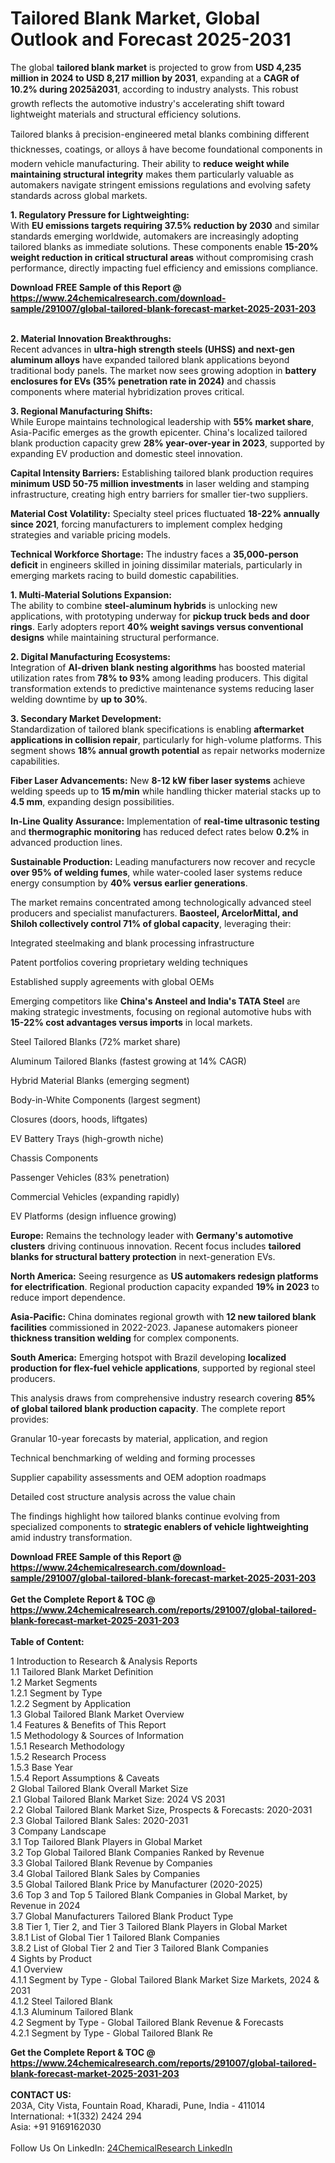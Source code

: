 <h1>Tailored Blank Market, Global Outlook and Forecast 2025-2031</h1><p>The global <strong>tailored blank market</strong> is projected to grow from <strong>USD 4,235 million in 2024 to USD 8,217 million by 2031</strong>, expanding at a <strong>CAGR of 10.2% during 2025â2031</strong>, according to industry analysts. This robust growth reflects the automotive industry's accelerating shift toward lightweight materials and structural efficiency solutions.</p><p>Tailored blanks â precision-engineered metal blanks combining different thicknesses, coatings, or alloys â have become foundational components in modern vehicle manufacturing. Their ability to <strong>reduce weight while maintaining structural integrity</strong> makes them particularly valuable as automakers navigate stringent emissions regulations and evolving safety standards across global markets.</p><p><strong>1. Regulatory Pressure for Lightweighting:</strong><br>
With <strong>EU emissions targets requiring 37.5% reduction by 2030</strong> and similar standards emerging worldwide, automakers are increasingly adopting tailored blanks as immediate solutions. These components enable <strong>15-20% weight reduction in critical structural areas</strong> without compromising crash performance, directly impacting fuel efficiency and emissions compliance.</p><div><b>Download FREE Sample of this Report @ 
            <a href="https://www.24chemicalresearch.com/download-sample/291007/global-tailored-blank-forecast-market-2025-2031-203">
            https://www.24chemicalresearch.com/download-sample/291007/global-tailored-blank-forecast-market-2025-2031-203</a></b></div><br><p><strong>2. Material Innovation Breakthroughs:</strong><br>
Recent advances in <strong>ultra-high strength steels (UHSS) and next-gen aluminum alloys</strong> have expanded tailored blank applications beyond traditional body panels. The market now sees growing adoption in <strong>battery enclosures for EVs (35% penetration rate in 2024)</strong> and chassis components where material hybridization proves critical.</p><p><strong>3. Regional Manufacturing Shifts:</strong><br>
While Europe maintains technological leadership with <strong>55% market share</strong>, Asia-Pacific emerges as the growth epicenter. China's localized tailored blank production capacity grew <strong>28% year-over-year in 2023</strong>, supported by expanding EV production and domestic steel innovation.</p><p><strong>Capital Intensity Barriers:</strong> Establishing tailored blank production requires <strong>minimum USD 50-75 million investments</strong> in laser welding and stamping infrastructure, creating high entry barriers for smaller tier-two suppliers.</p><p><strong>Material Cost Volatility:</strong> Specialty steel prices fluctuated <strong>18-22% annually since 2021</strong>, forcing manufacturers to implement complex hedging strategies and variable pricing models.</p><p><strong>Technical Workforce Shortage:</strong> The industry faces a <strong>35,000-person deficit</strong> in engineers skilled in joining dissimilar materials, particularly in emerging markets racing to build domestic capabilities.</p><p><strong>1. Multi-Material Solutions Expansion:</strong><br>
The ability to combine <strong>steel-aluminum hybrids</strong> is unlocking new applications, with prototyping underway for <strong>pickup truck beds and door rings</strong>. Early adopters report <strong>40% weight savings versus conventional designs</strong> while maintaining structural performance.</p><p><strong>2. Digital Manufacturing Ecosystems:</strong><br>
Integration of <strong>AI-driven blank nesting algorithms</strong> has boosted material utilization rates from <strong>78% to 93%</strong> among leading producers. This digital transformation extends to predictive maintenance systems reducing laser welding downtime by <strong>up to 30%</strong>.</p><p><strong>3. Secondary Market Development:</strong><br>
Standardization of tailored blank specifications is enabling <strong>aftermarket applications in collision repair</strong>, particularly for high-volume platforms. This segment shows <strong>18% annual growth potential</strong> as repair networks modernize capabilities.</p><p><strong>Fiber Laser Advancements:</strong> New <strong>8-12 kW fiber laser systems</strong> achieve welding speeds up to <strong>15 m/min</strong> while handling thicker material stacks up to <strong>4.5 mm</strong>, expanding design possibilities.</p><p><strong>In-Line Quality Assurance:</strong> Implementation of <strong>real-time ultrasonic testing</strong> and <strong>thermographic monitoring</strong> has reduced defect rates below <strong>0.2%</strong> in advanced production lines.</p><p><strong>Sustainable Production:</strong> Leading manufacturers now recover and recycle <strong>over 95% of welding fumes</strong>, while water-cooled laser systems reduce energy consumption by <strong>40% versus earlier generations</strong>.</p><p>The market remains concentrated among technologically advanced steel producers and specialist manufacturers. <strong>Baosteel, ArcelorMittal, and Shiloh collectively control 71% of global capacity</strong>, leveraging their:</p><p>Integrated steelmaking and blank processing infrastructure</p><p>Patent portfolios covering proprietary welding techniques</p><p>Established supply agreements with global OEMs</p><p>Emerging competitors like <strong>China's Ansteel and India's TATA Steel</strong> are making strategic investments, focusing on regional automotive hubs with <strong>15-22% cost advantages versus imports</strong> in local markets.</p><p>Steel Tailored Blanks (72% market share)</p><p>Aluminum Tailored Blanks (fastest growing at 14% CAGR)</p><p>Hybrid Material Blanks (emerging segment)</p><p>Body-in-White Components (largest segment)</p><p>Closures (doors, hoods, liftgates)</p><p>EV Battery Trays (high-growth niche)</p><p>Chassis Components</p><p>Passenger Vehicles (83% penetration)</p><p>Commercial Vehicles (expanding rapidly)</p><p>EV Platforms (design influence growing)</p><p><strong>Europe:</strong> Remains the technology leader with <strong>Germany's automotive clusters</strong> driving continuous innovation. Recent focus includes <strong>tailored blanks for structural battery protection</strong> in next-generation EVs.</p><p><strong>North America:</strong> Seeing resurgence as <strong>US automakers redesign platforms for electrification</strong>. Regional production capacity expanded <strong>19% in 2023</strong> to reduce import dependence.</p><p><strong>Asia-Pacific:</strong> China dominates regional growth with <strong>12 new tailored blank facilities</strong> commissioned in 2022-2023. Japanese automakers pioneer <strong>thickness transition welding</strong> for complex components.</p><p><strong>South America:</strong> Emerging hotspot with Brazil developing <strong>localized production for flex-fuel vehicle applications</strong>, supported by regional steel producers.</p><p>This analysis draws from comprehensive industry research covering <strong>85% of global tailored blank production capacity</strong>. The complete report provides:</p><p>Granular 10-year forecasts by material, application, and region</p><p>Technical benchmarking of welding and forming processes</p><p>Supplier capability assessments and OEM adoption roadmaps</p><p>Detailed cost structure analysis across the value chain</p><p>The findings highlight how tailored blanks continue evolving from specialized components to <strong>strategic enablers of vehicle lightweighting</strong> amid industry transformation.</p><div><b>Download FREE Sample of this Report @ 
            <a href="https://www.24chemicalresearch.com/download-sample/291007/global-tailored-blank-forecast-market-2025-2031-203">
            https://www.24chemicalresearch.com/download-sample/291007/global-tailored-blank-forecast-market-2025-2031-203</a></b></div><br><div><b>Get the Complete Report & TOC @ 
            <a href="https://www.24chemicalresearch.com/reports/291007/global-tailored-blank-forecast-market-2025-2031-203">
            https://www.24chemicalresearch.com/reports/291007/global-tailored-blank-forecast-market-2025-2031-203</a></b></div><br>
            <b>Table of Content:</b><p>1 Introduction to Research & Analysis Reports<br />
 1.1 Tailored Blank Market Definition<br />
 1.2 Market Segments<br />
 1.2.1 Segment by Type<br />
 1.2.2 Segment by Application<br />
 1.3 Global Tailored Blank Market Overview<br />
 1.4 Features & Benefits of This Report<br />
 1.5 Methodology & Sources of Information<br />
 1.5.1 Research Methodology<br />
 1.5.2 Research Process<br />
 1.5.3 Base Year<br />
 1.5.4 Report Assumptions & Caveats<br />
2 Global Tailored Blank Overall Market Size<br />
 2.1 Global Tailored Blank Market Size: 2024 VS 2031<br />
 2.2 Global Tailored Blank Market Size, Prospects & Forecasts: 2020-2031<br />
 2.3 Global Tailored Blank Sales: 2020-2031<br />
3 Company Landscape<br />
 3.1 Top Tailored Blank Players in Global Market<br />
 3.2 Top Global Tailored Blank Companies Ranked by Revenue<br />
 3.3 Global Tailored Blank Revenue by Companies<br />
 3.4 Global Tailored Blank Sales by Companies<br />
 3.5 Global Tailored Blank Price by Manufacturer (2020-2025)<br />
 3.6 Top 3 and Top 5 Tailored Blank Companies in Global Market, by Revenue in 2024<br />
 3.7 Global Manufacturers Tailored Blank Product Type<br />
 3.8 Tier 1, Tier 2, and Tier 3 Tailored Blank Players in Global Market<br />
 3.8.1 List of Global Tier 1 Tailored Blank Companies<br />
 3.8.2 List of Global Tier 2 and Tier 3 Tailored Blank Companies<br />
4 Sights by Product<br />
 4.1 Overview<br />
 4.1.1 Segment by Type - Global Tailored Blank Market Size Markets, 2024 & 2031<br />
 4.1.2 Steel Tailored Blank<br />
 4.1.3 Aluminum Tailored Blank<br />
 4.2 Segment by Type - Global Tailored Blank Revenue & Forecasts<br />
 4.2.1 Segment by Type - Global Tailored Blank Re</p><div><b>Get the Complete Report & TOC @ 
            <a href="https://www.24chemicalresearch.com/reports/291007/global-tailored-blank-forecast-market-2025-2031-203">
            https://www.24chemicalresearch.com/reports/291007/global-tailored-blank-forecast-market-2025-2031-203</a></b></div><br><b>CONTACT US:</b><br>
            203A, City Vista, Fountain Road, Kharadi, Pune, India - 411014<br>
            International: +1(332) 2424 294<br>
            Asia: +91 9169162030 <br><br>
            Follow Us On LinkedIn: <a href="https://www.linkedin.com/company/24chemicalresearch/">24ChemicalResearch LinkedIn</a>